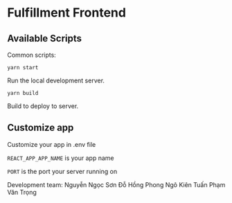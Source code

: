 # Fulfillment Frontend

## Available Scripts

Common scripts:

```
yarn start
```
Run the local development server.
```
yarn build
```
Build to deploy to server.

## Customize app

Customize your app in .env file

`REACT_APP_APP_NAME` is your app name 

`PORT` is the port your server running on

Development team:
Nguyễn Ngọc Sơn
Đỗ Hồng Phong
Ngô Kiên Tuấn
Phạm Văn Trọng
